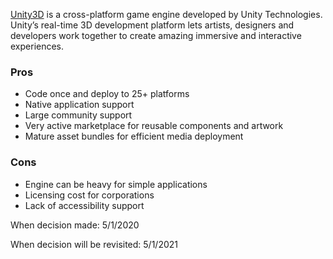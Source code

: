 [Unity3D](https://unity.com/) is a cross-platform game engine developed by Unity Technologies. Unity’s real-time 3D development platform lets artists, designers and developers work together to create amazing immersive and interactive experiences.

### Pros
* Code once and deploy to 25+ platforms
* Native application support
* Large community support
* Very active marketplace for reusable components and artwork
* Mature asset bundles for efficient media deployment

### Cons
* Engine can be heavy for simple applications
* Licensing cost for corporations
* Lack of accessibility support


When decision made: 5/1/2020

When decision will be revisited: 5/1/2021